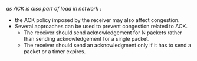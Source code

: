 *as ACK is also part of load in network :*
- the ACK policy imposed by the receiver may also affect congestion.
- Several approaches can be used to prevent congestion related to ACK.
	- The receiver should send acknowledgement for N packets rather than sending acknowledgement for a single packet.
	- The receiver should send an acknowledgment only if it has to send a packet or a timer expires.